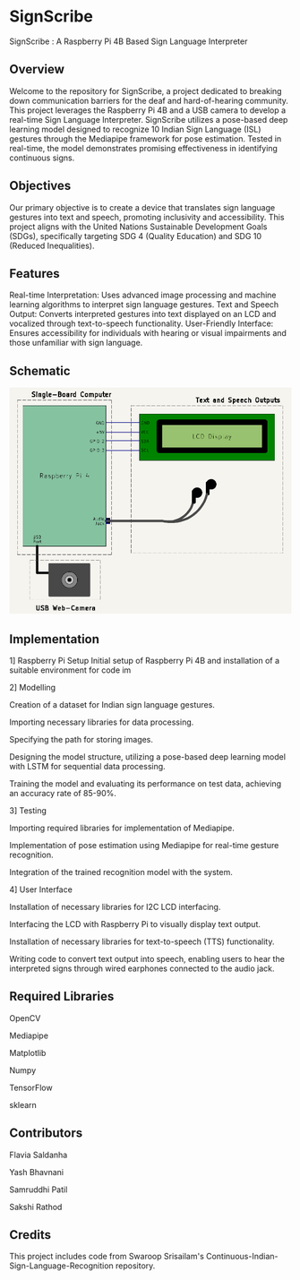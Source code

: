 # SignScribe
SignScribe : A Raspberry Pi 4B Based Sign Language Interpreter

## Overview

Welcome to the repository for SignScribe, a project dedicated to breaking down communication barriers for the deaf and hard-of-hearing community. This project leverages the Raspberry Pi 4B and a USB camera to develop a real-time Sign Language Interpreter. SignScribe utilizes a pose-based deep learning model designed to recognize 10 Indian Sign Language (ISL) gestures through the Mediapipe framework for pose estimation. Tested in real-time, the model demonstrates promising effectiveness in identifying continuous signs.

## Objectives

Our primary objective is to create a device that translates sign language gestures into text and speech, promoting inclusivity and accessibility. This project aligns with the United Nations Sustainable Development Goals (SDGs), specifically targeting SDG 4 (Quality Education) and SDG 10 (Reduced Inequalities).

## Features

Real-time Interpretation: Uses advanced image processing and machine learning algorithms to interpret sign language gestures.
Text and Speech Output: Converts interpreted gestures into text displayed on an LCD and vocalized through text-to-speech functionality.
User-Friendly Interface: Ensures accessibility for individuals with hearing or visual impairments and those unfamiliar with sign language.

## Schematic
![image alt](https://github.com/Sak456123/SignScribe/blob/b76687440ca21d4892c0e6de5694592ccd6b6b3b/SignScribe%20Schematics.png)

## Implementation

1] Raspberry Pi Setup
Initial setup of Raspberry Pi 4B and installation of a suitable environment for code im

2] Modelling

Creation of a dataset for Indian sign language gestures.

Importing necessary libraries for data processing.

Specifying the path for storing images.

Designing the model structure, utilizing a pose-based deep learning model with LSTM for sequential data processing.

Training the model and evaluating its performance on test data, achieving an accuracy rate of 85-90%.

3] Testing

Importing required libraries for implementation of Mediapipe.

Implementation of pose estimation using Mediapipe for real-time gesture recognition.

Integration of the trained recognition model with the system.

4] User Interface

Installation of necessary libraries for I2C LCD interfacing.

Interfacing the LCD with Raspberry Pi to visually display text output.

Installation of necessary libraries for text-to-speech (TTS) functionality.

Writing code to convert text output into speech, enabling users to hear the interpreted signs through wired earphones connected to the audio jack.

## Required Libraries
OpenCV

Mediapipe

Matplotlib

Numpy

TensorFlow

sklearn

## Contributors
Flavia Saldanha

Yash Bhavnani

Samruddhi Patil

Sakshi Rathod

## Credits
This project includes code from Swaroop Srisailam's Continuous-Indian-Sign-Language-Recognition repository.
